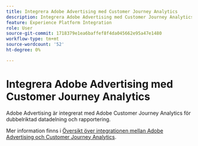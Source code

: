 ```yaml
---
title: Integrera Adobe Advertising med Customer Journey Analytics
description: Integrera Adobe Advertising med Customer Journey Analytics
feature: Experience Platform Integration
role: User
source-git-commit: 1718379e1ea6baffef8f4da045662e95a47e1480
workflow-type: tm+mt
source-wordcount: '52'
ht-degree: 0%

---
```


# Integrera Adobe Advertising med Customer Journey Analytics

Adobe Advertising är integrerat med Adobe Customer Journey Analytics för dubbelriktad datadelning och rapportering.

Mer information finns i [Översikt över integrationen mellan Adobe Advertising och Customer Journey Analytics](https://experienceleague.adobe.com/sv/docs/advertising/integrations/customer-journey-analytics/overview).
